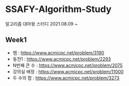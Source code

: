 # SSAFY-Algorithm-Study
알고리즘 대마왕 스터디
2021.08.09 ~

## Week1
- 뱀 : https://www.acmicpc.net/problem/3190
- 동전1 : https://www.acmicpc.net/problem/2293
- N번째 큰 수 : https://www.acmicpc.net/problem/2075
- 강의실 배정 : https://www.acmicpc.net/problem/11000
- 두 수의 합 : https://www.acmicpc.net/problem/3273

## 
